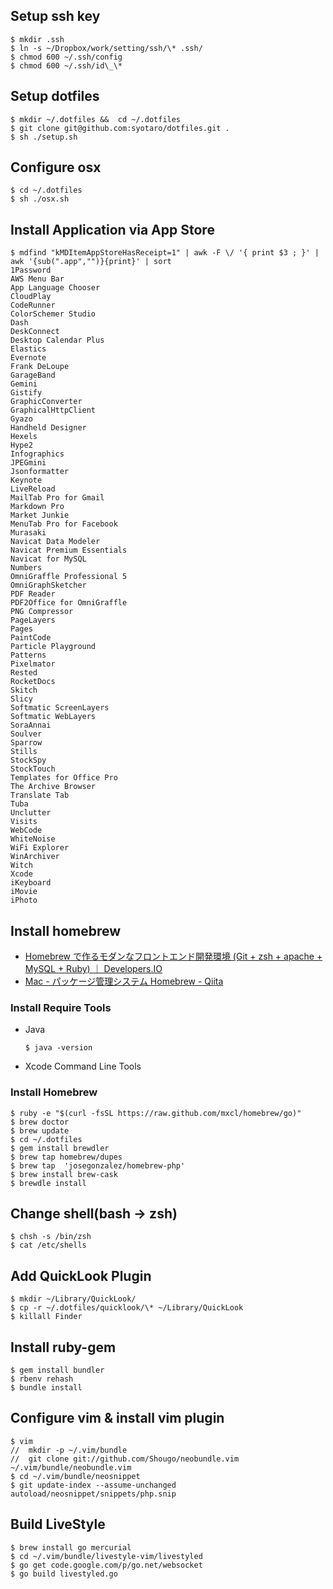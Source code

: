 

## Setup ssh key 

~~~
$ mkdir .ssh
$ ln -s ~/Dropbox/work/setting/ssh/\* .ssh/
$ chmod 600 ~/.ssh/config
$ chmod 600 ~/.ssh/id\_\*
~~~


## Setup dotfiles

~~~
$ mkdir ~/.dotfiles &&  cd ~/.dotfiles
$ git clone git@github.com:syotaro/dotfiles.git .
$ sh ./setup.sh
~~~

## Configure osx

~~~
$ cd ~/.dotfiles
$ sh ./osx.sh
~~~

## Install Application via App Store

~~~
$ mdfind "kMDItemAppStoreHasReceipt=1" | awk -F \/ '{ print $3 ; }' | awk '{sub(".app","")}{print}' | sort
1Password
AWS Menu Bar
App Language Chooser
CloudPlay
CodeRunner
ColorSchemer Studio
Dash
DeskConnect
Desktop Calendar Plus
Elastics
Evernote
Frank DeLoupe
GarageBand
Gemini
Gistify
GraphicConverter
GraphicalHttpClient
Gyazo
Handheld Designer
Hexels
Hype2
Infographics
JPEGmini
Jsonformatter
Keynote
LiveReload
MailTab Pro for Gmail
Markdown Pro
Market Junkie
MenuTab Pro for Facebook
Murasaki
Navicat Data Modeler
Navicat Premium Essentials
Navicat for MySQL
Numbers
OmniGraffle Professional 5
OmniGraphSketcher
PDF Reader
PDF2Office for OmniGraffle
PNG Compressor
PageLayers
Pages
PaintCode
Particle Playground
Patterns
Pixelmator
Rested
RocketDocs
Skitch
Slicy
Softmatic ScreenLayers
Softmatic WebLayers
SoraAnnai
Soulver
Sparrow
Stills
StockSpy
StockTouch
Templates for Office Pro
The Archive Browser
Translate Tab
Tuba
Unclutter
Visits
WebCode
WhiteNoise
WiFi Explorer
WinArchiver
Witch
Xcode
iKeyboard
iMovie
iPhoto
~~~


## Install homebrew

- [Homebrew で作るモダンなフロントエンド開発環境 (Git + zsh + apache + MySQL + Ruby) ｜ Developers.IO](http://dev.classmethod.jp/etc/modern-dev-environment-by-homebrew/)
- [Mac - パッケージ管理システム Homebrew - Qiita](http://qiita.com/b4b4r07/items/6efebc2f3d1cbbd393fc)

### Install Require Tools

- Java

  ~~~
  $ java -version
  ~~~

- Xcode Command Line Tools

### Install Homebrew

~~~
$ ruby -e "$(curl -fsSL https://raw.github.com/mxcl/homebrew/go)"
$ brew doctor
$ brew update
$ cd ~/.dotfiles
$ gem install brewdler
$ brew tap homebrew/dupes
$ brew tap  'josegonzalez/homebrew-php'
$ brew install brew-cask
$ brewdle install
~~~

## Change shell(bash -> zsh)

~~~
$ chsh -s /bin/zsh 
$ cat /etc/shells
~~~

## Add QuickLook Plugin

~~~
$ mkdir ~/Library/QuickLook/
$ cp -r ~/.dotfiles/quicklook/\* ~/Library/QuickLook
$ killall Finder
~~~

## Install ruby-gem

~~~
$ gem install bundler
$ rbenv rehash
$ bundle install
~~~

## Configure vim & install vim plugin

~~~
$ vim
//  mkdir -p ~/.vim/bundle
//  git clone git://github.com/Shougo/neobundle.vim ~/.vim/bundle/neobundle.vim
$ cd ~/.vim/bundle/neosnippet
$ git update-index --assume-unchanged autoload/neosnippet/snippets/php.snip
~~~

## Build LiveStyle

~~~
$ brew install go mercurial
$ cd ~/.vim/bundle/livestyle-vim/livestyled
$ go get code.google.com/p/go.net/websocket
$ go build livestyled.go
~~~

